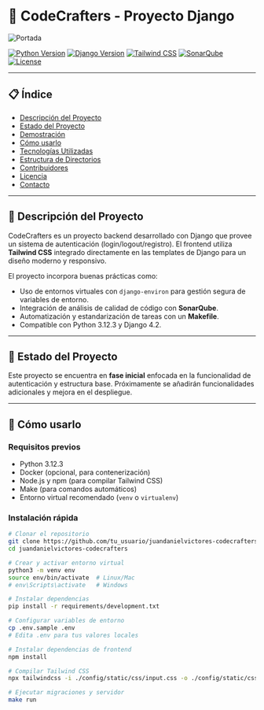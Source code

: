 # 🎨 CodeCrafters - Proyecto Django

![Portada](https://images.unsplash.com/photo-1503387762-592deb58ef4e?auto=format&fit=crop&w=1200&q=80)

[![Python Version](https://img.shields.io/badge/python-3.12.3-blue?logo=python&logoColor=white)](https://www.python.org/downloads/release/python-3123/)
[![Django Version](https://img.shields.io/badge/django-4.2-green?logo=django&logoColor=white)](https://www.djangoproject.com/)
[![Tailwind CSS](https://img.shields.io/badge/tailwindcss-%2338B2AC.svg?logo=tailwind-css&logoColor=white)](https://tailwindcss.com/)
[![SonarQube](https://img.shields.io/badge/SonarQube-Quality%20Gate-brightgreen?logo=sonarqube&logoColor=white)](https://www.sonarqube.org/)
[![License](https://img.shields.io/badge/license-MIT-blue.svg)](LICENSE)

---

## 📋 Índice

- [Descripción del Proyecto](#descripción-del-proyecto)
- [Estado del Proyecto](#estado-del-proyecto)
- [Demostración](#demostración)
- [Cómo usarlo](#cómo-usarlo)
- [Tecnologías Utilizadas](#tecnologías-utilizadas)
- [Estructura de Directorios](#estructura-de-directorios)
- [Contribuidores](#contribuidores)
- [Licencia](#licencia)
- [Contacto](#contacto)

---

## 📖 Descripción del Proyecto

CodeCrafters es un proyecto backend desarrollado con Django que provee un sistema de autenticación (login/logout/registro). El frontend utiliza **Tailwind CSS** integrado directamente en las templates de Django para un diseño moderno y responsivo.

El proyecto incorpora buenas prácticas como:

- Uso de entornos virtuales con `django-environ` para gestión segura de variables de entorno.
- Integración de análisis de calidad de código con **SonarQube**.
- Automatización y estandarización de tareas con un **Makefile**.
- Compatible con Python 3.12.3 y Django 4.2.

---

## 🚧 Estado del Proyecto

Este proyecto se encuentra en **fase inicial** enfocada en la funcionalidad de autenticación y estructura base. Próximamente se añadirán funcionalidades adicionales y mejora en el despliegue.

---

## 🚀 Cómo usarlo

### Requisitos previos

- Python 3.12.3
- Docker (opcional, para contenerización)
- Node.js y npm (para compilar Tailwind CSS)
- Make (para comandos automáticos)
- Entorno virtual recomendado (`venv` o `virtualenv`)

### Instalación rápida

```bash
# Clonar el repositorio
git clone https://github.com/tu_usuario/juandanielvictores-codecrafters.git
cd juandanielvictores-codecrafters

# Crear y activar entorno virtual
python3 -m venv env
source env/bin/activate  # Linux/Mac
# env\Scripts\activate   # Windows

# Instalar dependencias
pip install -r requirements/development.txt

# Configurar variables de entorno
cp .env.sample .env
# Edita .env para tus valores locales

# Instalar dependencias de frontend
npm install

# Compilar Tailwind CSS
npx tailwindcss -i ./config/static/css/input.css -o ./config/static/css/output.css --minify

# Ejecutar migraciones y servidor
make run

